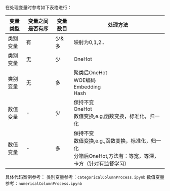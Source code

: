在处理变量时参考如下表格进行：

|变量类型|变量之间是否有序|变量数目|处理方法|
|---|---|---|---|
|类别变量|有|少&多|映射为0,1,2..|
|类别变量|无|少|OneHot|
|类别变量|无|多|聚类后OneHot<br>WOE编码<br>Embedding<br>Hash|
|数值变量|-|少|保持不变<br>OneHot<br>数值变换,e.g,函数变换，标准化，归一化|
|数值变量|-|多|保持不变<br>数值变换,e.g.,函数变换，标准化，归一化<br>分箱后OneHot,方法有：等宽，等深，卡方（针对有监督学习）|

具体代码案例参考：
类别变量参考：`categoricalColumnProcess.ipynb`
数值变量参考：`numericalColumnProcess.ipynb`
